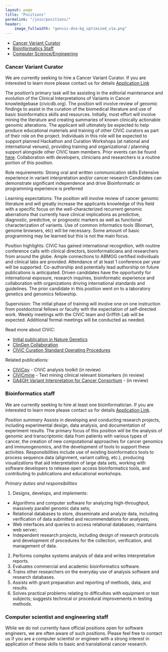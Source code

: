 ```yaml
---
layout: page
title: "Positions"
permalink: "/join/positions/"
header:
    image_fullwidth: "genvis-dna-bg_optimized_v1a.png"
---
```


<div data-magellan-expedition="fixed">
  <ul class="sub-nav">
    <li data-magellan-arrival="cvc"><a href="#cvc">Cancer Variant Curator</a></li>
    <li data-magellan-arrival="bioinfostaff"><a href="#bioinfostaff">Bioinformatics Staff</a></li>
    <li data-magellan-arrival="cs_eng"><a href="#cs_eng">Computer Science/Engineering</a></li>
  </ul>
</div>

<a name="cvc"></a>
### Cancer Variant Curator

We are currently seeking to hire a Cancer Variant Curator. If you are interested to learn more please contact us for details [Application Link](https://jobs.wustl.edu/psc/APPLHRMS/EMPLOYEE/HRMS/c/HRS_HRAM.HRS_APP_SCHJOB.GBL?Page=HRS_APP_JBPST&REL_ACTION=Yes&SiteId=1&HRS_JO_PST_TYPE=E&HRS_JOB_OPENING_ID=45240&HRS_JO_PST_SEQ=1)

The position’s primary task will be assisting in the editorial maintenance and evolution of the Clinical Interpretations of Variants in Cancer knowledgebase (civicdb.org). The position will involve review of genomic findings to assist in the curation of the biomedical literature and use of basic bioinformatics skills and resources. Initially, most effort will involve mining the literature and creating summaries of known clinically actionable genomic alterations. The applicant will ultimately be expected to help produce educational materials and training of other CIViC curators as part of their role on the project. Individuals in this role will be expected to support planned Hackathon and Curation Workshops (at national and international venues), providing training and organizational / planning support alongside other CIViC team members. Prior events can be found [here](https://civicdb.org/meetings). Collaboration with developers, clinicians and researchers is a routine portion of this position.

Role requirements:
Strong oral and written communication skills
Extensive experience in variant interpretation and/or cancer research
Candidates can demonstrate significant independence and drive
Bioinformatic or programming experience is preferred

Learning expectations:
The position will involve review of cancer genomic literature and will greatly increase the applicants knowledge of this field with a specific focus on the well-characterized recurrent genomic aberrations that currently have clinical implications as predictive, diagnostic, predictive, or prognostic markers as well as functional characterization of variants. Use of common informatics tools (Biomart, genome browsers, etc) will be necessary. Some amount of basic programming may be learned but this is not the main focus.

Position highlights:
CIViC has gained international recognition, with routine conference calls with clinical directors, bioinformaticians and researchers from around the globe. Ample connections to ABMGG certified individuals and clinical labs are provided. Attendance of at least 1 conference per year will be supported. Co-authorship and potentially lead authorship on future publications is anticipated. Driven candidates have the opportunity for international exposure, research inquiries, bioinformatic experience and collaboration with organizations driving international standards and guidelines. The prior candidate in this position went on to a laboratory genetics and genomics fellowship.

Supervision:
The initial phase of training will involve one on one instruction from postdoctoral fellows or faculty with the expectation of self-directed work. Weekly meetings with the CIViC team and Griffith Lab will be expected. Additional formal meetings will be conducted as needed.

Read more about CIViC:

- [Initial publication in Nature Genetics](https://www.nature.com/articles/ng.3774)
- [ClinGen Collaboration](https://www.ncbi.nlm.nih.gov/pubmed/30311370)
- [CIViC Curation Standard Operating Procedures](https://www.biorxiv.org/content/10.1101/700179v1?rss=1)

Related publications:

- [CIViCpy](https://www.biorxiv.org/content/10.1101/783134v1) - CIViC analysis toolkit (in review)
- [CIViCmine](https://www.biorxiv.org/content/10.1101/500686v1) - Text mining clinical relevant biomarkers (in review)
- [GA4GH Variant Interpretation for Cancer Consortium](https://www.biorxiv.org/content/10.1101/366856v1) - (in review)

<a name="bioinfostaff"></a>
### Bioinformatics staff

We are currently seeking to hire at least one bioinformatician. If you are interested to learn more please contact us for details [Application Link](https://jobs.wustl.edu/psc/APPLHRMS/EMPLOYEE/HRMS/c/HRS_HRAM.HRS_APP_SCHJOB.GBL?Page=HRS_APP_JBPST&REL_ACTION=Yes&SiteId=1&HRS_JO_PST_TYPE=E&HRS_JOB_OPENING_ID=44095&HRS_JO_PST_SEQ=1).

*Position summary*
Assists in developing and conducting research projects, including experimental design, data analysis, and documentation of experiment results. The primary focus of this position will be the analysis of genomic and transcriptomic data from patients with various types of cancer, the creation of new computational approaches for cancer genomics and immunogenomics, and the development of tools to support these activities. Responsibilities include use of existing bioinformatics tools to process sequence data (alignment, variant calling, etc.), producing visualizations that aid interpretation of large data sets, working with software developers to release open access bioinformatics tools, and contributing to publications and educational workshops.

*Primary duties and responsibilities*
1. Designs, develops, and implements:
* Algorithms and computer software for analyzing high-throughput, massively parallel genomic data sets;
* Relational databases to store, disseminate and analyze data, including verification of data submitted and recommendations for analyses;
* Web interfaces and queries to access relational databases; maintains web server;
* Independent research projects, including design of research protocols and development of procedures for the collection, verification, and management of data.
2. Performs complex systems analysis of data and writes interpretative reports.
3. Evaluates commercial and academic bioinformatics software.
4. Trains other researchers on the everyday use of analysis software and research databases.
5. Assists with grant preparation and reporting of methods, data, and results.
6. Solves practical problems relating to difficulties with equipment or test subjects; suggests technical or procedural improvements in testing methods.

<a name="cs_eng"></a>
### Computer scientist and engineering staff

While we do not currently have official positions open for software engineers, we are often aware of such positions. Please feel free to contact us if you are a computer scientist or engineer with a strong interest in application of these skills to basic and translational cancer research.
